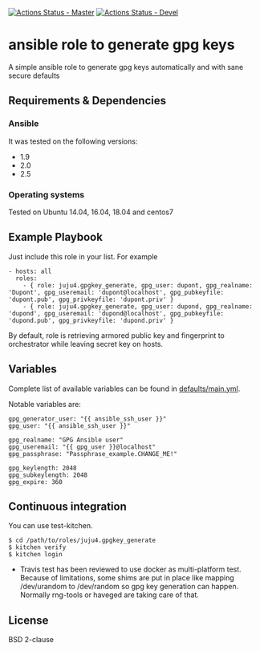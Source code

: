[![Actions Status - Master](https://github.com/juju4/ansible-gpgkey_generate/workflows/AnsibleCI/badge.svg)](https://github.com/juju4/ansible-gpgkey_generate/actions?query=branch%3Amaster)
[![Actions Status - Devel](https://github.com/juju4/ansible-gpgkey_generate/workflows/AnsibleCI/badge.svg?branch=devel)](https://github.com/juju4/ansible-gpgkey_generate/actions?query=branch%3Adevel)

# ansible role to generate gpg keys

A simple ansible role to generate gpg keys automatically and with sane secure defaults

## Requirements & Dependencies

### Ansible
It was tested on the following versions:
 * 1.9
 * 2.0
 * 2.5

### Operating systems

Tested on Ubuntu 14.04, 16.04, 18.04 and centos7

## Example Playbook

Just include this role in your list.
For example

```
- hosts: all
  roles:
    - { role: juju4.gpgkey_generate, gpg_user: dupont, gpg_realname: 'Dupont', gpg_useremail: 'dupont@localhost', gpg_pubkeyfile: 'dupont.pub', gpg_privkeyfile: 'dupont.priv' }
    - { role: juju4.gpgkey_generate, gpg_user: dupond, gpg_realname: 'dupond', gpg_useremail: 'dupond@localhost', gpg_pubkeyfile: 'dupond.pub', gpg_privkeyfile: 'dupond.priv' }
```

By default, role is retrieving armored public key and fingerprint to orchestrator while leaving secret key on hosts.

## Variables

Complete list of available variables can be found in
[defaults/main.yml](defaults/main.yml).

Notable variables are:
```
gpg_generator_user: "{{ ansible_ssh_user }}"
gpg_user: "{{ ansible_ssh_user }}"

gpg_realname: "GPG Ansible user"
gpg_useremail: "{{ gpg_user }}@localhost"
gpg_passphrase: "Passphrase_example.CHANGE_ME!"

gpg_keylength: 2048
gpg_subkeylength: 2048
gpg_expire: 360
```

## Continuous integration

You can use test-kitchen.

```
$ cd /path/to/roles/juju4.gpgkey_generate
$ kitchen verify
$ kitchen login
```

* Travis test has been reviewed to use docker as multi-platform test.
Because of limitations, some shims are put in place like mapping /dev/urandom to /dev/random so gpg key generation can happen. Normally rng-tools or haveged are taking care of that.


## License

BSD 2-clause
